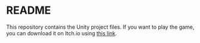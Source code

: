 # README

This repository contains the Unity project files. If you want to play the game, you can download it on Itch.io using [this link](https://owengretz.itch.io/triangle-ball).
